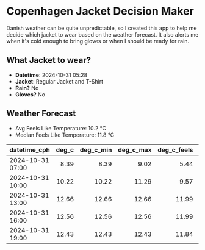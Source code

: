 
# Copenhagen Jacket Decision Maker

Danish weather can be quite unpredictable, so I created this app to help me decide which jacket to wear based on the weather forecast. 
It also alerts me when it's cold enough to bring gloves or when I should be ready for rain.

## What Jacket to wear?

- **Datetime**: 2024-10-31 05:28
- **Jacket**: Regular Jacket and T-Shirt
- **Rain?** No
- **Gloves?** No

## Weather Forecast
- Avg Feels Like Temperature: 10.2 °C
- Median Feels Like Temperature: 11.8 °C

| datetime_cph     |   deg_c |   deg_c_min |   deg_c_max |   deg_c_feels | weather   | wind   | rain   |
|:-----------------|--------:|------------:|------------:|--------------:|:----------|:-------|:-------|
| 2024-10-31 07:00 |    8.39 |        8.39 |        9.02 |          5.44 | Clouds    | High   | None   |
| 2024-10-31 10:00 |   10.22 |       10.22 |       11.29 |          9.57 | Clouds    | High   | None   |
| 2024-10-31 13:00 |   12.66 |       12.66 |       12.66 |         11.99 | Clouds    | High   | None   |
| 2024-10-31 16:00 |   12.56 |       12.56 |       12.56 |         11.99 | Clouds    | High   | None   |
| 2024-10-31 19:00 |   12.43 |       12.43 |       12.43 |         11.84 | Clouds    | High   | None   |
        